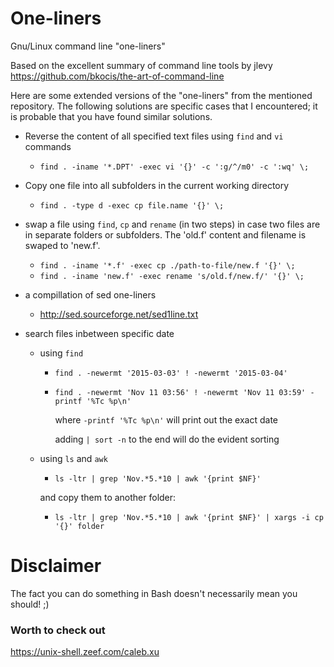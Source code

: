 # One-liners
Gnu/Linux command line "one-liners"

Based on the excellent summary of command line tools by jlevy 
https://github.com/bkocis/the-art-of-command-line

Here are some extended versions of the "one-liners" from the mentioned repository. The following solutions are specific cases that I encountered; it is probable that you have found similar solutions.  

- Reverse the content of all specified text files using `find` and `vi` commands 

	- `find . -iname '*.DPT' -exec vi '{}' -c ':g/^/m0' -c ':wq' \;`

- Copy one file into all subfolders in the current working directory 

	- `find . -type d -exec cp file.name '{}' \;`

- swap a file using `find`, `cp` and `rename` (in two steps) in case two files are in separate folders or subfolders. The 'old.f' content and filename is swaped to 'new.f'. 
	- `find . -iname '*.f' -exec cp ./path-to-file/new.f '{}' \;`
	- `find . -iname 'new.f' -exec rename 's/old.f/new.f/' '{}' \;`

- a compillation of sed one-liners 
	- http://sed.sourceforge.net/sed1line.txt

- search files inbetween specific date
	- using `find`
		- `find . -newermt '2015-03-03' ! -newermt '2015-03-04'` 
		- `find . -newermt 'Nov 11 03:56' ! -newermt 'Nov 11 03:59' -printf '%Tc %p\n'`

			where `-printf '%Tc %p\n'` will print out the exact date 

			adding `| sort -n` to the end will do the evident sorting

	- using `ls` and `awk`
		- `ls -ltr | grep 'Nov.*5.*10 | awk '{print $NF}'`

		and copy them to another folder:

		- `ls -ltr | grep 'Nov.*5.*10 | awk '{print $NF}' | xargs -i cp '{}' folder`


# Disclaimer 

The fact you can do something in Bash doesn't necessarily mean you should! ;)

### Worth to check out 
https://unix-shell.zeef.com/caleb.xu
